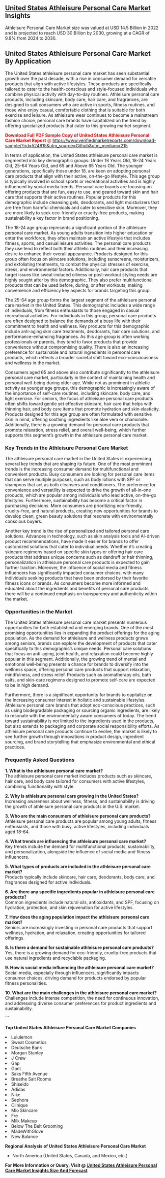 <h2><a href="https://www.verifiedmarketreports.com/download-sample/?rid=524815&amp;utm_source=Github&amp;utm_medium=215" target="_blank">United States Athleisure Personal Care Market</a> Insights</h2><p>Athleisure Personal Care Market size was valued at USD 14.5 Billion in 2022 and is projected to reach USD 30 Billion by 2030, growing at a CAGR of 9.8% from 2024 to 2030.</p><p><h2>United States Athleisure Personal Care Market By Application</h2><p>The United States athleisure personal care market has seen substantial growth over the past decade, with a rise in consumer demand for versatile products that align with active lifestyles. These products are specifically tailored to cater to the health-conscious and style-focused individuals who combine physical activity with day-to-day routines. Athleisure personal care products, including skincare, body care, hair care, and fragrances, are designed to suit consumers who are active in sports, fitness routines, and those who enjoy casual, comfortable clothing that is suitable for both exercise and leisure. As athleisure wear continues to become a mainstream fashion choice, personal care brands have capitalized on the trend by offering specialized products that cater to this growing market segment.<p><span class=""><span style="color: #ff0000;"><strong>Download Full PDF Sample Copy of United States Athleisure Personal Care Market Report</strong> @ </span><a href="https://www.verifiedmarketreports.com/download-sample/?rid=524815&amp;utm_source=Github&amp;utm_medium=215" target="_blank">https://www.verifiedmarketreports.com/download-sample/?rid=524815&amp;utm_source=Github&amp;utm_medium=215</a></span></p></p><p>In terms of application, the United States athleisure personal care market is segmented into key demographic groups: Under 18 Years Old, 18-24 Years Old, 25-64 Years Old, and 65 and Above 65 Years Old. The younger generations, specifically those under 18, are keen on adopting personal care products that align with their active, on-the-go lifestyle. This age group is typically involved in school sports or recreational activities and is highly influenced by social media trends. Personal care brands are focusing on offering products that are fun, easy to use, and geared toward skin and hair care that supports their active routines. Popular products for this demographic include cleansing gels, deodorants, and light moisturizers that are free from harmful chemicals and cater to sensitive skin. Moreover, they are more likely to seek eco-friendly or cruelty-free products, making sustainability a key factor in brand positioning.<p>The 18-24 age group represents a significant portion of the athleisure personal care market. As young adults transition into higher education or enter the workforce, they often maintain an active lifestyle that includes fitness, sports, and casual leisure activities. The personal care products they use tend to reflect both their athletic routines and their increasing desire to enhance their overall appearance. Products designed for this group often focus on skincare solutions, including sunscreens, moisturizers, and exfoliating treatments, to combat the physical stresses of exercise, stress, and environmental factors. Additionally, hair care products that target issues like sweat-induced oiliness or post-workout styling needs are highly sought after by this demographic. They also prefer multifunctional products that can be used before, during, or after workouts, making convenience and efficiency key aspects for brands targeting this group.<p>The 25-64 age group forms the largest segment of the athleisure personal care market in the United States. This demographic includes a wide range of individuals, from fitness enthusiasts to those engaged in casual recreational activities. For individuals in this group, personal care products are often designed to balance the demands of a busy life with their commitment to health and wellness. Key products for this demographic include anti-aging skin care treatments, deodorants, hair care solutions, and performance-enhancing fragrances. As this age group is often working professionals or parents, they tend to favor products that provide convenience without compromising quality. There is also an increasing preference for sustainable and natural ingredients in personal care products, which reflects a broader societal shift toward eco-consciousness and wellness in the market.<p>Consumers aged 65 and above also contribute significantly to the athleisure personal care market, particularly in the context of maintaining health and personal well-being during older age. While not as prominent in athletic activity as younger age groups, this demographic is increasingly aware of the importance of self-care routines, including skincare, body care, and light exercise. For seniors, the focus of athleisure personal care products often shifts toward gentle yet effective skincare, hair care that helps with thinning hair, and body care items that promote hydration and skin elasticity. Products designed for this age group are often formulated with sensitive skin in mind, offering soothing ingredients like aloe vera or chamomile. Additionally, there is a growing demand for personal care products that promote relaxation, stress relief, and overall well-being, which further supports this segment’s growth in the athleisure personal care market.<h3>Key Trends in the Athleisure Personal Care Market</h3><p>The athleisure personal care market in the United States is experiencing several key trends that are shaping its future. One of the most prominent trends is the increasing consumer demand for multifunctional and convenient products. Busy consumers are looking for personal care items that can serve multiple purposes, such as body lotions with SPF or shampoos that act as both cleansers and conditioners. The preference for convenience and versatility is expected to drive the growth of all-in-one products, which are popular among individuals who lead active, on-the-go lifestyles. Furthermore, sustainability has become a critical factor in purchasing decisions. More consumers are prioritizing eco-friendly, cruelty-free, and natural products, creating new opportunities for brands to develop clean, green beauty solutions that resonate with environmentally conscious buyers.<p>Another key trend is the rise of personalized and tailored personal care solutions. Advances in technology, such as skin analysis tools and AI-driven product recommendations, have made it easier for brands to offer customized solutions that cater to individual needs. Whether it’s creating skincare regimens based on specific skin types or offering hair care products that address unique concerns such as dandruff or hair thinning, personalization in athleisure personal care products is expected to gain further traction. Moreover, the influence of social media and fitness influencers has significantly impacted consumer choices, with many individuals seeking products that have been endorsed by their favorite fitness icons or brands. As consumers become more informed and educated about the ingredients and benefits of personal care products, there will be a continued emphasis on transparency and authenticity within the market.<h3>Opportunities in the Market</h3><p>The United States athleisure personal care market presents numerous opportunities for both established and emerging brands. One of the most promising opportunities lies in expanding the product offerings for the aging population. As the demand for athleisure and wellness products grows among seniors, brands can explore the development of products that cater specifically to this demographic’s unique needs. Personal care solutions that focus on anti-aging, joint health, and relaxation could become highly popular in this segment. Additionally, the growing trend of mental and emotional well-being presents a chance for brands to diversify into the wellness space, offering personal care products that support relaxation, mindfulness, and stress relief. Products such as aromatherapy oils, bath salts, and skin-care regimens designed to promote self-care are expected to be in high demand.<p>Furthermore, there is a significant opportunity for brands to capitalize on the increasing consumer interest in holistic and sustainable lifestyles. Athleisure personal care brands that adopt eco-conscious practices, such as using biodegradable packaging or sourcing organic ingredients, are likely to resonate with the environmentally aware consumers of today. The trend toward sustainability is not limited to the ingredients used in the products, but also extends to packaging and corporate social responsibility efforts. As athleisure personal care products continue to evolve, the market is likely to see further growth through innovations in product design, ingredient sourcing, and brand storytelling that emphasize environmental and ethical practices.<h3>Frequently Asked Questions</h3><p><strong>1. What is the athleisure personal care market?</strong><br> The athleisure personal care market includes products such as skincare, hair care, and body care tailored for consumers with active lifestyles, combining functionality with style.</p><p><strong>2. Why is athleisure personal care growing in the United States?</strong><br>Increasing awareness about wellness, fitness, and sustainability is driving the growth of athleisure personal care products in the U.S. market.</p><p><strong>3. Who are the main consumers of athleisure personal care products?</strong><br>Athleisure personal care products are popular among young adults, fitness enthusiasts, and those with busy, active lifestyles, including individuals aged 18-64.</p><p><strong>4. What trends are influencing the athleisure personal care market?</strong><br>Key trends include the demand for multifunctional products, sustainability, and personalization, alongside the influence of social media and fitness influencers.</p><p><strong>5. What types of products are included in the athleisure personal care market?</strong><br>Products typically include skincare, hair care, deodorants, body care, and fragrances designed for active individuals.</p><p><strong>6. Are there any specific ingredients popular in athleisure personal care products?</strong><br>Common ingredients include natural oils, antioxidants, and SPF, focusing on hydration, protection, and skin rejuvenation for active lifestyles.</p><p><strong>7. How does the aging population impact the athleisure personal care market?</strong><br>Seniors are increasingly investing in personal care products that support wellness, hydration, and relaxation, creating opportunities for tailored offerings.</p><p><strong>8. Is there a demand for sustainable athleisure personal care products?</strong><br>Yes, there is a growing demand for eco-friendly, cruelty-free products that use natural ingredients and recyclable packaging.</p><p><strong>9. How is social media influencing the athleisure personal care market?</strong><br>Social media, especially through influencers, significantly impacts consumer choices, driving demand for products endorsed by popular fitness personalities.</p><p><strong>10. What are the main challenges in the athleisure personal care market?</strong><br>Challenges include intense competition, the need for continuous innovation, and addressing diverse consumer preferences for product ingredients and sustainability.</p>```</p><p><strong>Top United States Athleisure Personal Care Market Companies</strong></p><div data-test-id=""><p><li>Lululemon</li><li> Sweat Cosmetics</li><li> Deutsche Bank</li><li> Morgan Stanley</li><li> J Crew</li><li> Gap</li><li> Gant</li><li> Saks Fifth Avenue</li><li> Breathe Salt Rooms</li><li> Shiseido</li><li> Adidas</li><li> Nike</li><li> Sephora</li><li> Clinique</li><li> Mio Skincare</li><li> Fre</li><li> Milk Makeup</li><li> Below The Belt Grooming</li><li> MadeWithGlove</li><li> New Balance</li></p><div><strong>Regional Analysis of&nbsp;United States Athleisure Personal Care Market</strong></div><ul><li dir="ltr"><p dir="ltr">North America&nbsp;(United States, Canada, and Mexico, etc.)</p></li></ul><p><strong>For More Information or Query, Visit @&nbsp;</strong><strong><a href="https://www.verifiedmarketreports.com/product/athleisure-personal-care-market-size-and-forecast/?utm_source=Github&amp;utm_medium=215" target="_blank">United States Athleisure Personal Care Market Insights Size And Forecast</a></strong></p></div>
